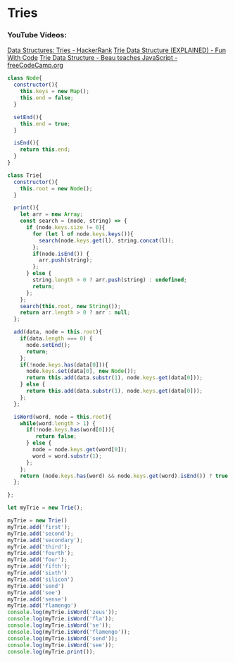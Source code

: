 # Tries

### YouTube Videos:

[Data Structures: Tries - HackerRank](https://www.youtube.com/watch?v=zIjfhVPRZCg)
[Trie Data Structure (EXPLAINED) - Fun With Code](https://www.youtube.com/watch?v=-urNrIAQnNo)
[Trie Data Structure - Beau teaches JavaScript - freeCodeCamp.org](https://www.youtube.com/watch?v=7XmS8McW_1U&index=9&list=PLWKjhJtqVAbkso-IbgiiP48n-O-JQA9PJ)

```JavaScript
class Node{
  constructor(){
    this.keys = new Map();
    this.end = false;
  }

  setEnd(){
    this.end = true;
  }

  isEnd(){
    return this.end;
  }
}

class Trie{
  constructor(){
    this.root = new Node();
  }

  print(){
    let arr = new Array;
    const search = (node, string) => {
      if (node.keys.size != 0){
        for (let l of node.keys.keys()){
          search(node.keys.get(l), string.concat(l));
        };
        if(node.isEnd()) {
          arr.push(string);
        };
      } else {
        string.length > 0 ? arr.push(string) : undefined;
        return;
      };
    };
    search(this.root, new String());
    return arr.length > 0 ? arr : null;
  };

  add(data, node = this.root){
    if(data.length === 0) {
      node.setEnd();
      return;
    };
    if(!node.keys.has(data[0])){
      node.keys.set(data[0], new Node());
      return this.add(data.substr(1), node.keys.get(data[0]));
    } else {
      return this.add(data.substr(1), node.keys.get(data[0]));
    };
  };

  isWord(word, node = this.root){
    while(word.length > 1) {
      if(!node.keys.has(word[0])){
         return false;
      } else {
        node = node.keys.get(word[0]);
        word = word.substr(1);
      };
    };
    return (node.keys.has(word) && node.keys.get(word).isEnd()) ? true : false
  };

};

let myTrie = new Trie();

myTrie = new Trie()
myTrie.add('first');
myTrie.add('second');
myTrie.add('secondary');
myTrie.add('third');
myTrie.add('fourth');
myTrie.add('four');
myTrie.add('fifth');
myTrie.add('sixth')
myTrie.add('silicon')
myTrie.add('send')
myTrie.add('see')
myTrie.add('sense')
myTrie.add('flamengo')
console.log(myTrie.isWord('zeus'));
console.log(myTrie.isWord('fla'));
console.log(myTrie.isWord('se'));
console.log(myTrie.isWord('flamengo'));
console.log(myTrie.isWord('send'));
console.log(myTrie.isWord('see'));
console.log(myTrie.print());


```

